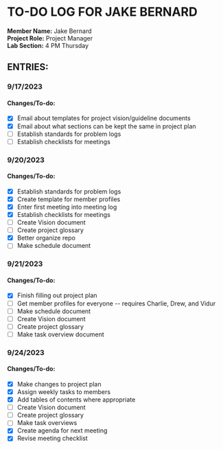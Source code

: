 # TO-DO LOG FOR JAKE BERNARD
**Member Name:** Jake Bernard  
**Project Role:** Project Manager  
**Lab Section:** 4 PM Thursday  

## ENTRIES:
### 9/17/2023
#### Changes/To-do:
- [X] Email about templates for project vision/guideline documents
- [X] Email about what sections can be kept the same in project plan
- [ ] Establish standards for problem logs
- [ ] Establish checklists for meetings

### 9/20/2023
#### Changes/To-do:
- [X] Establish standards for problem logs
- [X] Create template for member profiles
- [X] Enter first meeting into meeting log
- [X] Establish checklists for meetings
- [ ] Create Vision document
- [ ] Create project glossary
- [X] Better organize repo
- [ ] Make schedule document
	
### 9/21/2023
#### Changes/To-do:
- [X] Finish filling out project plan
- [ ] Get member profiles for everyone -- requires Charlie, Drew, and Vidur
- [ ] Make schedule document
- [ ] Create Vision document
- [ ] Create project glossary
- [ ] Make task overview document

### 9/24/2023
#### Changes/To-do:
- [X] Make changes to project plan
- [X] Assign weekly tasks to members
- [X] Add tables of contents where appropriate
- [ ] Create Vision document
- [ ] Create project glossary
- [ ] Make task overviews
- [X] Create agenda for next meeting
- [X] Revise meeting checklist